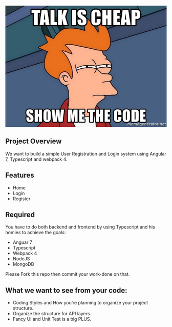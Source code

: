 

![](README/talk-is-cheap-show-me-the-code.jpg)

## Project Overview
We want to build a simple User Registration and Login system using Angular 7, Typescript and webpack 4.
## Features
* Home
* Login
* Register
## Required
You have to do both backend and frontend by using Typescript and his homies to achieve the goals:

* Anguar 7
* Typescript
* Webpack 4
* NodeJS
* MongoDB
		
Please Fork this repo then commit your work-done on that.
## What we want to see from your code:
* Coding Styles and How you’re planning to organize your project structure.
* Organize the structure for API layers.
* Fancy UI and Unit Test is a big PLUS.
